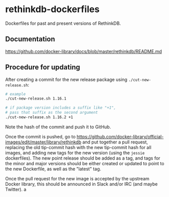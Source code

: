 # rethinkdb-dockerfiles

Dockerfiles for past and present versions of RethinkDB.

## Documentation

https://github.com/docker-library/docs/blob/master/rethinkdb/README.md

## Procedure for updating

After creating a commit for the new release package using `./cut-new-release.sh`:

   ```bash
   # example
   ./cut-new-release.sh 1.16.1
   
   # if package version includes a suffix like "+1",
   # pass that suffix as the second argument
   ./cut-new-release.sh 1.16.2 +1 
   ```

Note the hash of the commit and push it to GitHub.

Once the commit is pushed, go to https://github.com/docker-library/official-images/edit/master/library/rethinkdb
and put together a pull request, replacing the old tip-commit hash with the
new tip-commit hash for all images, and adding new tags for the new version
(using the `jessie` dockerfiles). The new point release should be added as
a tag, and tags for the minor and major versions should be either created
or updated to point to the new Dockerfile, as well as the "latest" tag.

Once the pull request for the new image is accepted by the upstream Docker
library, this should be announced in Slack and/or IRC (and maybe Twitter).
a
